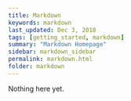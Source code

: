 ```yaml
---
title: Markdown
keywords: markdown
last_updated: Dec 3, 2018
tags: [getting_started, markdown]
summary: "Markdown Homepage"
sidebar: markdown_sidebar
permalink: markdown.html
folder: markdown
---
```


Nothing here yet.